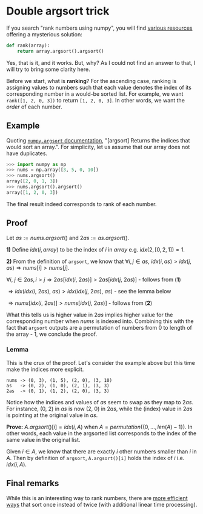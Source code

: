 # Double argsort trick

If you search "rank numbers using numpy", you will find [various resources](https://stackoverflow.com/questions/5284646/rank-items-in-an-array-using-python-numpy-without-sorting-array-twice/) offering a mysterious solution:

```python
def rank(array):
    return array.argsort().argsort()
```

Yes, that is it, and it works. But, why? As I could not find an answer to that, I will try to bring some clarity here.

Before we start, what is __ranking__? For the ascending case, ranking is assigning values to numbers such that each value denotes the index of its corresponding number in a would-be sorted list. For example, we want `rank([1, 2, 0, 3])` to return `[1, 2, 0, 3]`. In other words, we want the _order_ of each number.

## Example

Quoting [`numpy.argsort` documentation]((https://docs.scipy.org/doc/numpy/reference/generated/numpy.argsort.html)), "[argsort] Returns the indices that would sort an array.". For simplicity, let us assume that our array does not have duplicates. 

```python
>>> import numpy as np
>>> nums = np.array([3, 5, 0, 10])
>>> nums.argsort()
array([2, 0, 1, 3])
>>> nums.argsort().argsort()
array([1, 2, 0, 3])
```

The final result indeed corresponds to rank of each number.

## Proof

Let $as := nums.argsort()$ and $2as := as.argsort()$. 

__1)__ Define $idx(i, array)$ to be the index of $i$ in $array$ e.g. $idx(2, [0, 2, 1]) = 1$. 

__2)__ From the definition of `argsort`, we know that $\forall i, j \in as,\ idx(i, as) > idx(j, as) \Rightarrow nums[i] > nums[j]$.

$\forall i,\ j \in 2as, i > j \Rightarrow 2as[idx(i,\ 2as)] > 2as[idx(j,\ 2as)]$ - follows from (__1__)

$\Rightarrow idx(idx(i,\ 2as),\ as) > idx(idx(j,\ 2as),\ as)$ - see the lemma below

$\Rightarrow nums[idx(i,\ 2as)] > nums[idx(j,\ 2as)]$ - follows from (__2__)

What this tells us is higher value in $2as$ implies higher value for the corresponding number when $nums$ is indexed into. Combining this with the fact that `argsort` outputs are a permutation of numbers from 0 to length of the array - 1, we conclude the proof.

### Lemma

This is the crux of the proof. Let's consider the example above but this time make the indices more explicit.

```
nums -> (0, 3), (1, 5), (2, 0), (3, 10)
as   -> (0, 2), (1, 0), (2, 1), (3, 3)
2as  -> (0, 1), (1, 2), (2, 0), (3, 3)
```

Notice how the indices and values of $as$ seem to swap as they map to $2as$. For instance, (0, 2) in $as$ is now (2, 0) in $2as$, while the (index) value in $2as$ is pointing at the original value in $as$.

**Prove:** $A.argsort()[i] = idx(i, A)$ when $A = permutation(\{0, ..., len(A) - 1\})$. In other words, each value in the argsorted list corresponds to the index of the same value in the original list.

Given $i \in A$, we know that there are exactly $i$ other numbers smaller than $i$ in $A$. Then by definition of `argsort`, `A.argsort()[i]` holds the index of $i$ i.e. $idx(i, A)$.

## Final remarks

While this is an interesting way to rank numbers, there are [more efficient ways](https://stackoverflow.com/a/5284703/3712254) that sort once instead of twice (with additional linear time processing).